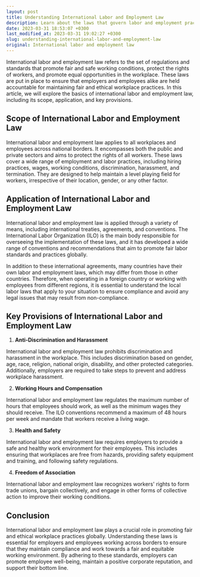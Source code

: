 ```yaml
---
layout: post
title: Understanding International Labor and Employment Law
description: Learn about the laws that govern labor and employment practices across borders and how they impact businesses and workers worldwide.
date: 2023-03-31 18:53:07 +0300
last_modified_at: 2023-03-31 19:02:27 +0300
slug: understanding-international-labor-and-employment-law
original: International labor and employment law
---
```

International labor and employment law refers to the set of regulations and standards that promote fair and safe working conditions, protect the rights of workers, and promote equal opportunities in the workplace. These laws are put in place to ensure that employers and employees alike are held accountable for maintaining fair and ethical workplace practices. In this article, we will explore the basics of international labor and employment law, including its scope, application, and key provisions.

## Scope of International Labor and Employment Law

International labor and employment law applies to all workplaces and employees across national borders. It encompasses both the public and private sectors and aims to protect the rights of all workers. These laws cover a wide range of employment and labor practices, including hiring practices, wages, working conditions, discrimination, harassment, and termination. They are designed to help maintain a level playing field for workers, irrespective of their location, gender, or any other factor.

## Application of International Labor and Employment Law

International labor and employment law is applied through a variety of means, including international treaties, agreements, and conventions. The International Labor Organization (ILO) is the main body responsible for overseeing the implementation of these laws, and it has developed a wide range of conventions and recommendations that aim to promote fair labor standards and practices globally.

In addition to these international agreements, many countries have their own labor and employment laws, which may differ from those in other countries. Therefore, when operating in a foreign country or working with employees from different regions, it is essential to understand the local labor laws that apply to your situation to ensure compliance and avoid any legal issues that may result from non-compliance.

## Key Provisions of International Labor and Employment Law

1. **Anti-Discrimination and Harassment**

International labor and employment law prohibits discrimination and harassment in the workplace. This includes discrimination based on gender, age, race, religion, national origin, disability, and other protected categories. Additionally, employers are required to take steps to prevent and address workplace harassment.

2. **Working Hours and Compensation**

International labor and employment law regulates the maximum number of hours that employees should work, as well as the minimum wages they should receive. The ILO conventions recommend a maximum of 48 hours per week and mandate that workers receive a living wage.

3. **Health and Safety**

International labor and employment law requires employers to provide a safe and healthy work environment for their employees. This includes ensuring that workplaces are free from hazards, providing safety equipment and training, and following safety regulations.

4. **Freedom of Association**

International labor and employment law recognizes workers' rights to form trade unions, bargain collectively, and engage in other forms of collective action to improve their working conditions.

## Conclusion

International labor and employment law plays a crucial role in promoting fair and ethical workplace practices globally. Understanding these laws is essential for employers and employees working across borders to ensure that they maintain compliance and work towards a fair and equitable working environment. By adhering to these standards, employers can promote employee well-being, maintain a positive corporate reputation, and support their bottom line.